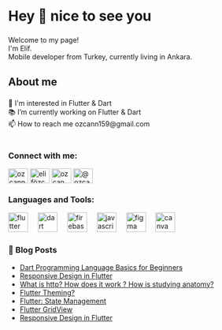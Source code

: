 <h1 align="left">Hey 👋 nice to see you</h1>

###

<p align="left">Welcome to my page! <br>I'm Elif.  <br>Mobile developer from Turkey, currently living in Ankara.</p>

###

<h2 align="left">About me</h2>

###

<p align="left">👀 I'm interested in Flutter & Dart<br>📚  I’m currently working on Flutter & Dart<br>📫 How to reach me ozcann159@gmail.com</p>

###

<h1 align="left"></h1>

###
<h3 align="left">Connect with me:</h3>
<p align="left">
<a href="https://twitter.com/ozcann159" target="blank"><img align="center" src="https://raw.githubusercontent.com/rahuldkjain/github-profile-readme-generator/master/src/images/icons/Social/twitter.svg" alt="ozcann159" height="30" width="40" /></a>
<a href="https://linkedin.com/in/elifözcan57/" target="blank"><img align="center" src="https://raw.githubusercontent.com/rahuldkjain/github-profile-readme-generator/master/src/images/icons/Social/linked-in-alt.svg" alt="elifözcan57/" height="30" width="40" /></a>
<a href="https://instagram.com/ozcan.elf/" target="blank"><img align="center" src="https://raw.githubusercontent.com/rahuldkjain/github-profile-readme-generator/master/src/images/icons/Social/instagram.svg" alt="ozcan.elf/" height="30" width="40" /></a>
<a href="https://medium.com/@ozcann159" target="blank"><img align="center" src="https://raw.githubusercontent.com/rahuldkjain/github-profile-readme-generator/master/src/images/icons/Social/medium.svg" alt="@ozcann159" height="30" width="40" /></a>
</p>

<h3 align="left">Languages and Tools:</h3>
<div align="left">
  <img src="https://cdn.jsdelivr.net/gh/devicons/devicon/icons/flutter/flutter-original.svg" height="40" alt="flutter logo"  />
  <img width="12" />
  <img src="https://cdn.jsdelivr.net/gh/devicons/devicon/icons/dart/dart-original.svg" height="40" alt="dart logo"  />
  <img width="12" />
  <img src="https://cdn.jsdelivr.net/gh/devicons/devicon/icons/firebase/firebase-plain.svg" height="40" alt="firebase logo"  />
  <img width="12" />
  <img src="https://cdn.jsdelivr.net/gh/devicons/devicon/icons/javascript/javascript-original.svg" height="40" alt="javascript logo"  />
  <img width="12" />
  <img src="https://cdn.jsdelivr.net/gh/devicons/devicon/icons/figma/figma-original.svg" height="40" alt="figma logo"  />
  <img width="12" />
  <img src="https://cdn.jsdelivr.net/gh/devicons/devicon/icons/canva/canva-original.svg" height="40" alt="canva logo"  />
</div>

###
### 📙 Blog Posts
* [Dart Programming Language Basics for Beginners](https://medium.com/@ozcann159/yeni-ba%C5%9Flayanlar-i%C3%A7in-dart-programlama-dili-temelleri-17ed95cfd71a)
* [Responsive Design in Flutter](https://medium.com/@ozcann159/flutterda-responsive-tasar%C4%B1m-4b53ac4147dc)
* [What is http? How does it work ? How is studying anatomy?](https://medium.com/@ozcann159/http-nedir-nas%C4%B1l-%C3%A7al%C4%B1%C5%9F%C4%B1r-%C3%A7al%C4%B1%C5%9Fma-anatomisi-nas%C4%B1ld%C4%B1r-4af53269d90c)
* [Flutter Theming?](https://medium.com/@ozcann159/flutter-theming-acede13a32c8)
* [Flutter: State Management](https://medium.com/@ozcann159/flutter-state-management-e06a89dde0d2)
*  [Flutter GridView](https://medium.com/@ozcann159/flutter-gridview-0a1bbf504918)
* [Responsive Design in Flutter](https://medium.com/@ozcann159/flutterda-responsive-tasar%C4%B1m-4b53ac4147dc)
